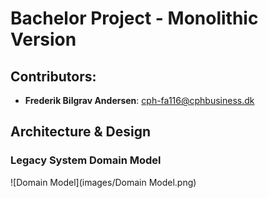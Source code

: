 # Bachelor Project - Monolithic Version #

## Contributors:
- **Frederik Bilgrav Andersen**: cph-fa116@cphbusiness.dk

## Architecture & Design

### Legacy System Domain Model
![Domain Model](images/Domain Model.png)

